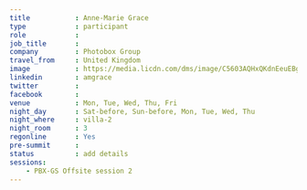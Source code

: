 ```yaml
---
title           : Anne-Marie Grace
type            : participant
role            :
job_title       :
company         : Photobox Group
travel_from     : United Kingdom
image           : https://media.licdn.com/dms/image/C5603AQHxQKdnEeuEBg/profile-displayphoto-shrink_800_800/0?e=1531958400&v=beta&t=FXhzd-ifVTAeNhEgAz1Uv6VyzMlqqpUvbORdlt791PM
linkedin        : amgrace
twitter         :
facebook        :
venue           : Mon, Tue, Wed, Thu, Fri
night_day       : Sat-before, Sun-before, Mon, Tue, Wed, Thu
night_where     : villa-2
night_room      : 3
regonline       : Yes
pre-summit      :
status          : add details
sessions:
    - PBX-GS Offsite session 2
---
```


